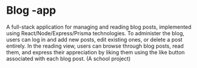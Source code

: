 # Blog -app

A full-stack application for managing and reading blog posts, implemented using React/Node/Express/Prisma technologies. 
To administer the blog, users can log in and add new posts, edit existing ones, or delete a post entirely. 
In the reading view, users can browse through blog posts, read them, and express their appreciation by liking them using the like button associated with each blog post.
(A school project)
